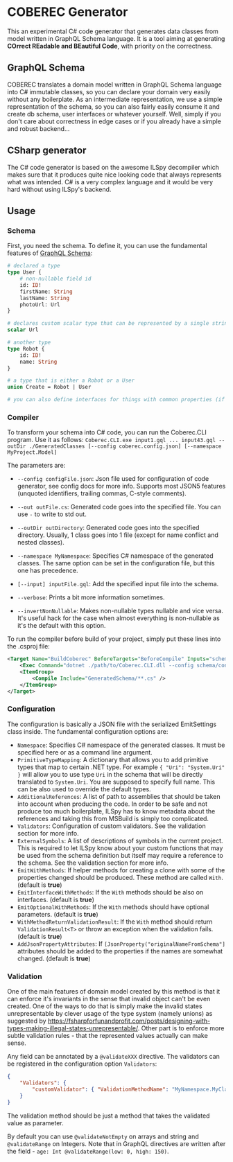 # COBEREC Generator

This an experimental C# code generator that generates data classes from model written in GraphQL Schema language. It is a tool aiming at generating **COrrect REadable and BEautiful Code**, with priority on the correctness.


## GraphQL Schema

COBEREC translates a domain model written in GraphQL Schema language into C# immutable classes, so you can declare your domain very easily without any boilerplate. As an intermediate representation, we use a simple representation of the schema, so you can also fairly easily consume it and create db schema, user interfaces or whatever yourself. Well, simply if you don't care about correctness in edge cases or if you already have a simple and robust backend...

## CSharp generator

The C# code generator is based on the awesome ILSpy decompiler which makes sure that it produces quite nice looking code that always represents what was intended. C# is a very complex language and it would be very hard without using ILSpy's backend.


## Usage

### Schema

First, you need the schema. To define it, you can use the fundamental features of [GraphQL Schema](https://graphql.org/learn/schema/):

```graphql
# declared a type
type User {
    # non-nullable field id
    id: ID!
    firstName: String
    lastName: String
    photoUrl: Url
}

# declares custom scalar type that can be represented by a single string
scalar Url

# another type
type Robot {
    id: ID!
    name: String
}

# a type that is either a Robot or a User
union Create = Robot | User

# you can also define interfaces for things with common properties (if composition does not fit your needs)
```
### Compiler

To transform your schema into C# code, you can run the Coberec.CLI program. Use it as follows: `Coberec.CLI.exe input1.gql ... input43.gql --outDir ./GeneratedClasses [--config coberec.config.json] [--namespace MyProject.Model]`

The parameters are:

* `--config configFile.json`: Json file used for configuration of code generator, see config docs for more info. Supports most JSON5 features (unquoted identifiers, trailing commas, C-style comments).

* `--out outFile.cs`: Generated code goes into the specified file. You can use `-` to write to std out.

* `--outDir outDirectory`: Generated code goes into the specified directory. Usually, 1 class goes into 1 file (except for name conflict and nested classes).

* `--namespace MyNamespace`: Specifies C# namespace of the generated classes. The same option can be set in the configuration file, but this one has precedence.

* `[--input] inputFile.gql`: Add the specified input file into the schema.

* `--verbose`: Prints a bit more information sometimes.

* `--invertNonNullable`: Makes non-nullable types nullable and vice versa. It's useful hack for the case when almost everything is non-nullable as it's the default with this option.

To run the compiler before build of your project, simply put these lines into the .csproj file:

```xml
<Target Name="BuildCoberec" BeforeTargets="BeforeCompile" Inputs="schema/**" Outputs="GeneratedSchema/**.cs">
    <Exec Command="dotnet ./path/to/Coberec.CLI.dll --config schema/config.json schema/**.gql --outDir GeneratedSchema --verbose" />
    <ItemGroup>
        <Compile Include="GeneratedSchema/**.cs" />
    </ItemGroup>
</Target>
```
### Configuration

The configuration is basically a JSON file with the serialized EmitSettings class inside. The fundamental configuration options are:

* `Namespace`: Specifies C# namespace of the generated classes. It must be specified here or as a command line argument.
* `PrimitiveTypeMapping`: A dictionary that allows you to add primitive types that map to certain .NET type. For example `{ "Uri": "System.Uri" }` will allow you to use type `Uri` in the schema that will be directly translated to `System.Uri`. You are supposed to specify full name. This can be also used to override the default types.
* `AdditionalReferences`: A list of path to assemblies that should be taken into account when producing the code. In order to be safe and not produce too much boilerplate, ILSpy has to know metadata about the references and taking this from MSBuild is simply too complicated.
* `Validators`: Configuration of custom validators. See the validation section for more info.
* `ExternalSymbols`: A list of descriptions of symbols in the current project. This is required to let ILSpy know about your custom functions that may be used from the schema definition but itself may require a reference to the schema. See the validation section for more info.
* `EmitWithMethods`: If helper methods for creating a clone with some of the properties changed should be produced. These method are called `With`. (default is **true**)
* `EmitInterfaceWithMethods`: If the `With` methods should be also on interfaces. (default is **true**)
* `EmitOptionalWithMethods`: If the `With` methods should have optional parameters. (default is **true**)
* `WithMethodReturnValidationResult`: If the `With` method should return `ValidationResult<T>` or throw an exception when the validation fails. (default is **true**)
* `AddJsonPropertyAttributes`: If `[JsonProperty("originalNameFromSchema"]` attributes should be added to the properties if the names are somewhat changed. (default is **true**)

### Validation

One of the main features of domain model created by this method is that it can enforce it's invariants in the sense that invalid object can't be even created. One of the ways to do that is simply make the invalid states unrepresentable by clever usage of the type system (namely unions) as suggested by https://fsharpforfunandprofit.com/posts/designing-with-types-making-illegal-states-unrepresentable/. Other part is to enforce more subtle validation rules - that the represented values actually can make sense.

Any field can be annotated by a `@validateXXX` directive. The validators can be registered in the configuration option `Validators`:

```json
{
    "Validators": {
        "customValidator": { "ValidationMethodName": "MyNamespace.MyClass.CustomValidator" }
    }
}
```

The validation method should be just a method that takes the validated value as parameter.

By default you can use `@validateNotEmpty` on arrays and string and `@validateRange` on Integers. Note that in GraphQL directives are written after the field - `age: Int @validateRange(low: 0, high: 150)`.
